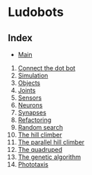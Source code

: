 # Ludobots

## Index

* [Main]() 
1. [Connect the dot bot]()
2. [Simulation]()
3. [Objects]()
4. [Joints]() 
5. [Sensors]() 
6. [Neurons]()
7. [Synapses]()
8. [Refactoring]() 
9. [Random search]()
10. [The hill climber]()
11. [The parallel hill climber]()
12. [The quadruped]()
13. [The genetic algorithm]()
14. [Phototaxis]()






